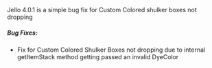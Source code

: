 Jello 4.0.1 is a simple bug fix for Custom Colored shulker boxes not dropping 

##### Bug Fixes:
- Fix for Custom Colored Shulker Boxes not dropping due to internal getItemStack method getting passed an invalid DyeColor
